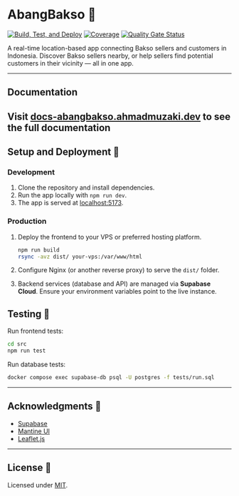 # **AbangBakso 🍜**

[![Build, Test, and Deploy](https://github.com/Stradivary/bakso-app/actions/workflows/build.yml/badge.svg)](https://github.com/Stradivary/bakso-app/actions/workflows/build.yml)
[![Coverage](https://sonarcloud.io/api/project_badges/measure?project=Stradivary_bakso-app&metric=coverage)](https://sonarcloud.io/summary/new_code?id=Stradivary_bakso-app)
[![Quality Gate Status](https://sonarcloud.io/api/project_badges/measure?project=Stradivary_bakso-app&metric=alert_status)](https://sonarcloud.io/summary/new_code?id=Stradivary_bakso-app)

A real-time location-based app connecting Bakso sellers and customers in Indonesia. Discover Bakso sellers nearby, or help sellers find potential customers in their vicinity — all in one app.

---

## Documentation

Visit [docs-abangbakso.ahmadmuzaki.dev](https://docs-abangbakso.ahmadmuzaki.dev) to see the full documentation
---

## **Setup and Deployment 🐳**

### Development
1. Clone the repository and install dependencies.
2. Run the app locally with `npm run dev`.
3. The app is served at [localhost:5173](http://localhost:5173).

### Production
1. Deploy the frontend to your VPS or preferred hosting platform.
   ```bash
   npm run build
   rsync -avz dist/ your-vps:/var/www/html
   ```
2. Configure Nginx (or another reverse proxy) to serve the `dist/` folder.

3. Backend services (database and API) are managed via **Supabase Cloud**. Ensure your environment variables point to the live instance.

## **Testing 🧪**

Run frontend tests:
```bash
cd src
npm run test
```

Run database tests:
```bash
docker compose exec supabase-db psql -U postgres -f tests/run.sql
```

---

## **Acknowledgments 👏**

- [Supabase](https://supabase.io)
- [Mantine UI](https://mantine.dev)
- [Leaflet.js](https://leafletjs.com)

---

## **License 📄**

Licensed under [MIT](LICENSE).  

